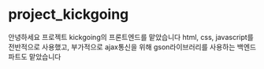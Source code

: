 # project_kickgoing

안녕하세요 프로젝트 kickgoing의 프론트엔드를 맡았습니다
html, css, javascript를 전반적으로 사용했고, 부가적으로 ajax통신을 위해 gson라이브러리를 사용하는 백엔드 파트도 맡았습니다
